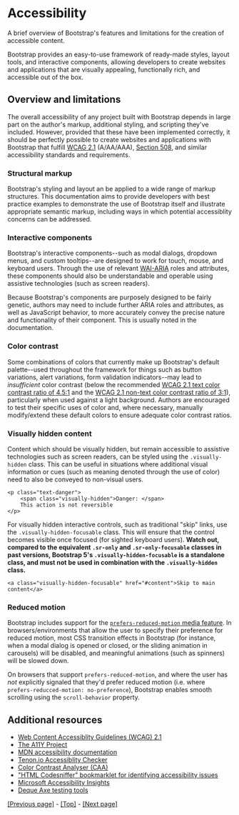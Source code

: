 # Accessibility

A brief overview of Bootstrap's features and limitations for the creation of accessible content.

Bootstrap provides an easy-to-use framework of ready-made styles, layout tools, and interactive components, allowing developers to create websites and applications that are visually appealing, functionally rich, and accessible out of the box.

## Overview and limitations

The overall accessibility of any project built with Bootstrap depends in large part on the author's markup, additional styling, and scripting they've included. However, provided that these have been implemented correctly, it should be perfectly possible to create websites and applications with Bootstrap that fulfill [WCAG 2.1](https://www.w3.org/TR/WCAG21/) (A/AA/AAA), [Section 508](https://www.section508.gov/), and similar accessibility standards and requirements.

### Structural markup

Bootstrap's styling and layout an be applied to a wide range of markup structures. This documentation aims to provide developers with best practice examples to demonstrate the use of Bootstrap itself and illustrate appropriate semantic markup, including ways in which potential accessiblity concerns can be addressed.

### Interactive components

Bootstrap's interactive components--such as modal dialogs, dropdown menus, and custom tooltips--are designed to work for touch, mouse, and keyboard users. Through the use of relevant [WAI-ARIA](https://www.w3.org/WAI/standards-guidelines/aria/) roles and attributes, these components should also be understandable and operable using assistive technologies (such as screen readers).

Because Bootstrap's components are purposely designed to be fairly genetic, authors may need to include further ARIA roles and attributes, as well as JavaScript behavior, to more accurately convey the precise nature and functionality of their component. This is usually noted in the documentation.

### Color contrast

Some combinations of colors that currently make up Bootstrap's default palette--used throughout the framework for things such as button variations, alert variations, form validation indicators--may lead to *insufficient* color contrast (below the recommended [WCAG 2.1 text color contrast ratio of 4.5:1](https://www.w3.org/TR/WCAG21/#contrast-minimum) and the [WCAG 2.1 non-text color contrast ratio of 3:1](https://www.w3.org/TR/WCAG21/#non-text-contrast)), particularly when used against a light background. Authors are encouraged to test their specific uses of color and, where necessary, manually modify/extend these default colors to ensure adequate color contrast ratios.

### Visually hidden content

Content which should be visually hidden, but remain accessible to assistive technologies such as screen readers, can be styled using the `.visually-hidden` class. This can be useful in situations where additional visual information or cues (such as meaning denoted through the use of color) need to also be conveyed to non-visual users.
```
<p class="text-danger">
    <span class="visually-hidden">Danger: </span>
    This action is not reversible
</p>
```
For visually hidden interactive controls, such as traditional "skip" links, use the `.visually-hidden-focusable` class. This will ensure that the control becomes visible once focused (for sighted keyboard users). **Watch out, compared to the equivalent `.sr-only` and `.sr-only-focusable` classes in past versions, Bootstrap 5's `.visually-hidden-focusable` is a standalone class, and must not be used in combination with the `.visually-hidden` class.**
```
<a class="visually-hidden-focusable" href="#content">Skip to main content</a>
```

### Reduced motion

Bootstrap includes support for the [`prefers-reduced-motion` media feature](https://drafts.csswg.org/mediaqueries-5/#prefers-reduced-motion). In browsers/environments that allow the user to specify their preference for reduced motion, most CSS transition effects in Bootstrap (for instance, when a modal dialog is opened or closed, or the sliding animation in carousels) will be disabled, and meaningful animations (such as spinners) will be slowed down.

On browsers that support `prefers-reduced-motion`, and where the user has *not* explicitly signaled that they'd prefer reduced motion (i.e. where `prefers-reducced-motion: no-preference`), Bootstrap enables smooth scrolling using the `scroll-behavior` property.

## Additional resources

* [Web Content Accessiblity Guidelines (WCAG) 2.1](https://www.w3.org/TR/WCAG21/)
* [The A11Y Project](https://www.a11yproject.com/)
* [MDN accessibility documentation](https://developer.mozilla.org/en-US/docs/Web/Accessibility)
* [Tenon.io Accessiblity Checker](https://tenon.io/)
* [Color Contrast Analyser (CAA)](https://www.tpgi.com/color-contrast-checker/)
* ["HTML Codesniffer" bookmarklet for identifying accessibility issues](https://github.com/squizlabs/HTML_CodeSniffer)
* [Microsoft Accessibility Insights](https://accessibilityinsights.io/)
* [Deque Axe testing tools](https://www.deque.com/axe/)

[[Previous page]](https://github.com/AndrewSRea/My_Learning_Port/tree/main/Bootstrap/Getting_Started/Parcel#parcel) - [[Top]](https://github.com/AndrewSRea/My_Learning_Port/tree/main/Bootstrap/Getting_Started/Accessibility#accessibility) - [[Next page]](https://github.com/AndrewSRea/My_Learning_Port/tree/main/Bootstrap/Getting_Started/RFS#rfs)